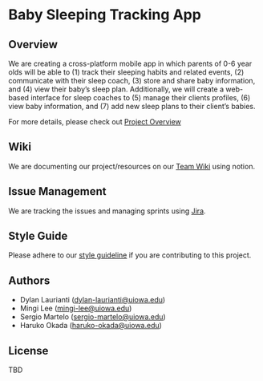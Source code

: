 # Baby Sleeping Tracking App
## Overview
We are creating a cross-platform mobile app in which parents of 0-6 year olds will be able to (1) track their sleeping habits and related events, (2) communicate with their sleep coach, (3) store and share baby information, and (4) view their baby’s sleep plan. Additionally, we will create a web-based interface for sleep coaches to (5) manage their clients profiles, (6) view baby information, and (7) add new sleep plans to their client’s babies.

For more details, please check out [Project Overview](https://team4wiki.notion.site/Overview-2cf8481247414266a1777d851c3e6b86)

## Wiki
We are documenting our project/resources on our [Team Wiki](https://team4wiki.notion.site/8bd55081a7174318bfe48448d65f9be2?v=205fbf9cb9954620a7d3631c9b1fc410&pvs=4) using notion.

## Issue Management
We are tracking the issues and managing sprints using
[Jira](https://septeam4.atlassian.net/jira/software/projects/T4/boards/2/backlog?epics=visible&atlOrigin=eyJpIjoiMjI5ZmI5NDY0NjFmNGI2NmE0MWZjMTM1YTM0ZjQ5N2YiLCJwIjoiaiJ9).

## Style Guide
Please adhere to our [style guideline](https://team4wiki.notion.site/Style-Guidelines-43809883442946549a1b78e789297544?pvs=4) if you are contributing to this project.


## Authors
- Dylan Laurianti (dylan-laurianti@uiowa.edu)
- Mingi Lee (mingi-lee@uiowa.edu)
- Sergio Martelo (sergio-martelo@uiowa.edu)
- Haruko Okada (haruko-okada@uiowa.edu)


## License
TBD